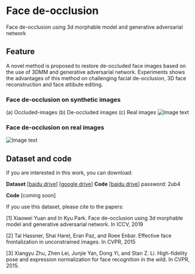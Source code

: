 # Face de-occlusion
Face de-occlusion using 3d morphable model and generative adversarial network

## Feature
A novel method is proposed to restore de-occluded face images based on the use of 3DMM and generative adversarial network. Experiments shows the advantages of this method on challenging facial de-occlusion, 3D face reconstruction and face attibute editing.  
### Face de-occlusion on synthetic images
(a) Occluded-images (b) De-occluded images (c) Real images
![Image text](https://github.com/xweiyuan/test/blob/master/4.JPG)

### Face de-occlusion on real images
![Image text](https://github.com/xweiyuan/test/blob/master/1_1.jpg)



## Dataset and code
If you are interested in this work, you can download: 

**Dataset** [[baidu drive](https://pan.baidu.com/s/1UGLKejmFkaYiVEnVwNwZsQ)] [[google drive](https://drive.google.com/open?id=1gphxJ-d9KeX3oI-jJdG2PL9HYrPF7IKd)]
**Code** [[baidu drive](https://pan.baidu.com/s/1U6WXiEvdY1fQ8H3MsdOQwg)] password: 2ub4

**Code** [coming soon]

If you use this dataset, please cite to the papers:

[1] Xiaowei Yuan and In Kyu Park. Face de-occlusion using 3d morphable model and generative adversarial network. In ICCV, 2019

[2] Tal Hassner, Shai Harel, Eran Paz, and Roee Enbar. Effective face frontalization in unconstrained images. In CVPR, 2015

[3] Xiangyu Zhu, Zhen Lei, Junjie Yan, Dong Yi, and Stan Z. Li. High-fidelity pose and expression normalization for face recognition in the wild. In CVPR, 2015.

